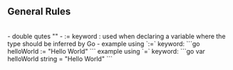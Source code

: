 ## General Rules

<br>
- double qutes ""
- := keyword : used when declaring a variable where the type should be inferred by Go
  - example using `:=` keyword:
    ```go
    helloWorld := "Hello World"
    ```
    example using `=` keyword:
    ```go
    var helloWorld string = "Hello World"
    ```
